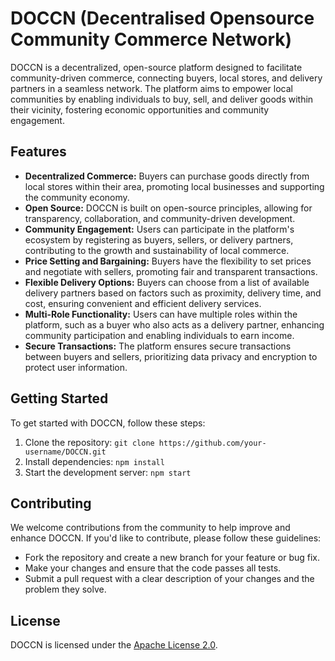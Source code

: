 # DOCCN (Decentralised Opensource Community Commerce Network)

DOCCN is a decentralized, open-source platform designed to facilitate community-driven commerce, connecting buyers, local stores, and delivery partners in a seamless network. The platform aims to empower local communities by enabling individuals to buy, sell, and deliver goods within their vicinity, fostering economic opportunities and community engagement.

## Features

- **Decentralized Commerce:** Buyers can purchase goods directly from local stores within their area, promoting local businesses and supporting the community economy.
- **Open Source:** DOCCN is built on open-source principles, allowing for transparency, collaboration, and community-driven development.
- **Community Engagement:** Users can participate in the platform's ecosystem by registering as buyers, sellers, or delivery partners, contributing to the growth and sustainability of local commerce.
- **Price Setting and Bargaining:** Buyers have the flexibility to set prices and negotiate with sellers, promoting fair and transparent transactions.
- **Flexible Delivery Options:** Buyers can choose from a list of available delivery partners based on factors such as proximity, delivery time, and cost, ensuring convenient and efficient delivery services.
- **Multi-Role Functionality:** Users can have multiple roles within the platform, such as a buyer who also acts as a delivery partner, enhancing community participation and enabling individuals to earn income.
- **Secure Transactions:** The platform ensures secure transactions between buyers and sellers, prioritizing data privacy and encryption to protect user information.

## Getting Started

To get started with DOCCN, follow these steps:

1. Clone the repository: `git clone https://github.com/your-username/DOCCN.git`
2. Install dependencies: `npm install`
3. Start the development server: `npm start`

## Contributing

We welcome contributions from the community to help improve and enhance DOCCN. If you'd like to contribute, please follow these guidelines:

- Fork the repository and create a new branch for your feature or bug fix.
- Make your changes and ensure that the code passes all tests.
- Submit a pull request with a clear description of your changes and the problem they solve.

## License

DOCCN is licensed under the [Apache License 2.0](LICENSE.md).


